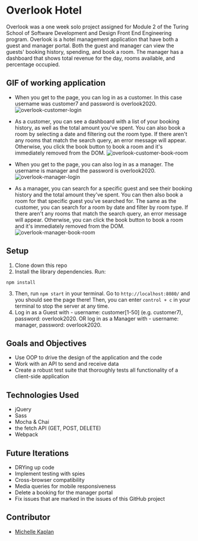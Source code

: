 # Overlook Hotel

Overlook was a one week solo project assigned for Module 2 of the Turing School of Software Development and Design Front End Engineering program. Overlook is a hotel management application that have both a guest and manager portal. Both the guest and manager can view the guests' booking history, spending, and book a room. The manager has a dashboard that shows total revenue for the day, rooms available, and percentage occupied.


## GIF of working application
- When you get to the page, you can log in as a customer. In this case username was customer7 and password is overlook2020.
![overlook-customer-login](https://media.giphy.com/media/J2g6P9TSCBSRAeYyHi/giphy.gif)

- As a customer, you can see a dashboard with a list of your booking history, as well as the total amount you've spent. You can also book a room by selecting a date and filtering out the room type. If there aren't any rooms that match the search query, an error message will appear. Otherwise, you click the book button to book a room and it's immediately removed from the DOM.
![overlook-customer-book-room](https://media.giphy.com/media/UVTMOX0mlNDVO5ayHf/giphy.gif)

- When you get to the page, you can also log in as a manager. The username is manager and the password is overlook2020.
![overlook-manager-login](https://media.giphy.com/media/YrrT17mSoUT9pKE3pI/giphy.gif)

- As a manager, you can search for a specific guest and see their booking history and the total amount they've spent. You can then also book a room for that specific guest you've searched for. The same as the customer, you can search for a room by date and filter by room type. If there aren't any rooms that match the search query, an error message will appear. Otherwise, you can click the book button to book a room and it's immediately removed from the DOM.
![overlook-manager-book-room](https://media.giphy.com/media/dZY1FHoIq4UvBsTJoM/giphy.gif)

## Setup

1. Clone down this repo
2. Install the library dependencies. Run:
```
npm install
```
3. Then, run `npm start` in your terminal. Go to `http://localhost:8080/` and you should see the page there! Then, you can enter `control + c` in your terminal to stop the server at any time.
4. Log in as a Guest with - username: customer[1-50] (e.g. customer7), password: overlook2020. OR log in as a Manager with - username: manager, password: overlook2020.

## Goals and Objectives
- Use OOP to drive the design of the application and the code
- Work with an API to send and receive data
- Create a robust test suite that thoroughly tests all functionality of a client-side application

## Technologies Used
- jQuery
- Sass
- Mocha & Chai
- the fetch API (GET, POST, DELETE)
- Webpack

## Future Iterations
- DRYing up code
- Implement testing with spies
- Cross-browser compatibility
- Media queries for mobile responsiveness
- Delete a booking for the manager portal
- Fix issues that are marked in the issues of this GitHub project

## Contributor
- [Michelle Kaplan](https://github.com/MichelleKaplan7)
